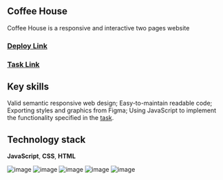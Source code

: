 ## Coffee House

Coffee House is a responsive and interactive two pages website
### [Deploy Link](https://rolling-scopes-school.github.io/tetiana-ket-JSFE2023Q4/coffee-house/pages/Home/index.html)
### [Task Link](https://github.com/rolling-scopes-school/tasks/blob/master/tasks/coffee-house/coffee-house.md)

## Key skills

Valid semantic responsive web design;
Easy-to-maintain readable code;
Exporting styles and graphics from Figma;
Using JavaScript to implement the functionality specified in the [task](https://github.com/rolling-scopes-school/tasks/blob/master/tasks/coffee-house/coffee-house.md).

## Technology stack

**JavaScript**, **CSS**, **HTML**

 ![image](https://github.com/rolling-scopes-school/tetiana-ket-JSFE2023Q4/assets/99186560/2962f40c-c129-4b69-820e-8ab3efd46eed)
![image](https://github.com/rolling-scopes-school/tetiana-ket-JSFE2023Q4/assets/99186560/9d673db4-153a-4144-9120-00e7de07ac67)
![image](https://github.com/rolling-scopes-school/tetiana-ket-JSFE2023Q4/assets/99186560/7dd7b276-936f-46a4-ae89-3642fe07e6c8)
![image](https://github.com/rolling-scopes-school/tetiana-ket-JSFE2023Q4/assets/99186560/d6c0031c-7575-437e-8e38-b523c5cc6747)
![image](https://github.com/rolling-scopes-school/tetiana-ket-JSFE2023Q4/assets/99186560/1acc0229-2942-4f4b-90d5-6fec081cded5)



